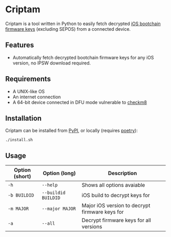 # Criptam
Criptam is a tool written in Python to easily fetch decrypted [iOS bootchain](https://www.theiphonewiki.com/wiki/Bootchain) [firmware keys](https://www.theiphonewiki.com/wiki/Firmware_Keys) (excluding SEPOS) from a connected device.

## Features
- Automatically fetch decrypted bootchain firmware keys for any iOS version, no IPSW download required.

## Requirements
- A UNIX-like OS
- An internet connection
- A 64-bit device connected in DFU mode vulnerable to [checkm8](https://github.com/hack-different/ipwndfu)

## Installation
Criptam can be installed from [PyPI](https://pypi.org/project/criptam/), or locally (requires [poetry](https://python-poetry.org/)):

    ./install.sh


## Usage
| Option (short) | Option (long) | Description |
|----------------|---------------|-------------|
| `-h` | `--help` | Shows all options avaiable |
| `-b BUILDID` | `--buildid BUILDID` | iOS build to decrypt keys for |
| `-m MAJOR` | `--major MAJOR` | Major iOS version to decrypt firmware keys for |
| `-a` | `--all` | Decrypt firmware keys for all versions |
